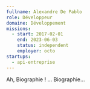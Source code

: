 ```yaml
---
fullname: Alexandre De Pablo
role: Développeur
domaine: Développement
missions:
  - start: 2017-02-01
    end: 2023-06-03
    status: independent
    employer: octo
startups:
  - api-entreprise
---
```

Ah, Biographie ! … Biographie…
